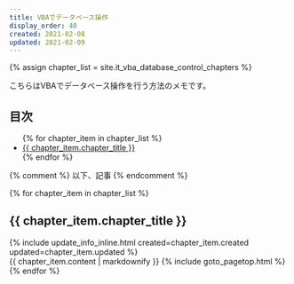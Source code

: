 ```yaml
---
title: VBAでデータベース操作
display_order: 40
created: 2021-02-08
updated: 2021-02-09
---
```

{% assign chapter_list = site.it_vba_database_control_chapters %}

こちらはVBAでデータベース操作を行う方法のメモです。  

## <a name="index">目次</a>

<ul>
{% for chapter_item in chapter_list %}
<li><a href="#{{ chapter_item.chapter_id }}">{{ chapter_item.chapter_title }}</a></li>
{% endfor %}
</ul>

{% comment %} 以下、記事 {% endcomment %}

{% for chapter_item in chapter_list %}
## <a name="{{ chapter_item.chapter_id }}">{{ chapter_item.chapter_title }}</a>
<div class="chapter-updated">{% include update_info_inline.html created=chapter_item.created updated=chapter_item.updated %}</div>
{{ chapter_item.content | markdownify }}
{% include goto_pagetop.html %}
{% endfor %}
